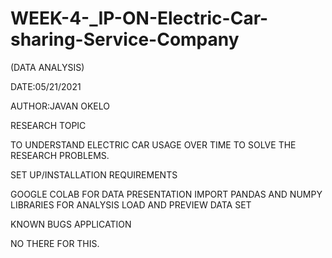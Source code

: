 # WEEK-4-_IP-ON-Electric-Car-sharing-Service-Company

(DATA ANALYSIS)

DATE:05/21/2021

AUTHOR:JAVAN OKELO

RESEARCH TOPIC

TO UNDERSTAND ELECTRIC CAR USAGE OVER TIME TO SOLVE THE RESEARCH PROBLEMS.

SET UP/INSTALLATION REQUIREMENTS

GOOGLE COLAB FOR DATA PRESENTATION
IMPORT PANDAS AND NUMPY LIBRARIES FOR ANALYSIS
LOAD AND PREVIEW DATA SET

KNOWN BUGS APPLICATION

NO THERE FOR THIS.
